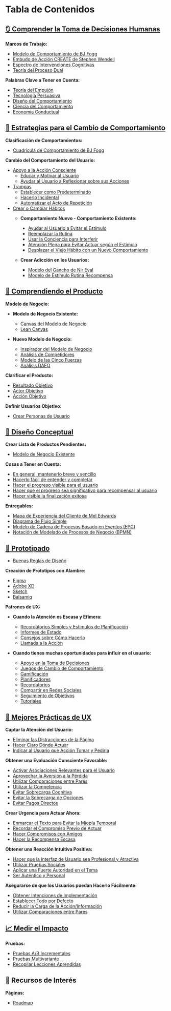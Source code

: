 # Tabla de Contenidos

## [🔃 Comprender la Toma de Decisiones Humanas](comprender_decisiones_humanas/comprender_decisiones_humanas.md)

**Marcos de Trabajo:**

- [Modelo de Comportamiento de BJ Fogg](comprender_decisiones_humanas/modelo_comportamiento_bj_fogg.md)
- [Embudo de Acción CREATE de Stephen Wendell](comprender_decisiones_humanas/embudo_accion_create_stephen_wendell.md)
- [Espectro de Intervenciones Cognitivas](comprender_decisiones_humanas/espectro_intervenciones_cognitivas.md)
- [Teoría del Proceso Dual](comprender_decisiones_humanas/teoria_proceso_dual.md)

**Palabras Clave a Tener en Cuenta:**

- [Teoría del Empujón](comprender_decisiones_humanas/teoria_empujon.md)
- [Tecnología Persuasiva](comprender_decisiones_humanas/tecnologia_persuasiva.md)
- [Diseño del Comportamiento](comprender_decisiones_humanas/diseno_comportamiento.md)
- [Ciencia del Comportamiento](comprender_decisiones_humanas/ciencia_comportamiento.md)
- [Economía Conductual](comprender_decisiones_humanas/economia_conductual.md)

## [🔀 Estrategias para el Cambio de Comportamiento](estrategias_cambio_comportamiento/estrategias_cambio_comportamiento.md)

**Clasificación de Comportamientos:**

- [Cuadrícula de Comportamiento de BJ Fogg](estrategias_cambio_comportamiento/cuadricula_comportamiento_bj_fogg.md)

**Cambio del Comportamiento del Usuario:**

- [Apoyo a la Acción Consciente](estrategias_cambio_comportamiento/apoyo_accion_consciente.md)
  - [Educar y Motivar al Usuario](estrategias_cambio_comportamiento/educar_motivar_usuario.md)
  - [Ayudar al Usuario a Reflexionar sobre sus Acciones](estrategias_cambio_comportamiento/ayudar_usuario_reflexionar_sobre_acciones.md)
- [Trampas](estrategias_cambio_comportamiento/trampas.md)
  - [Establecer como Predeterminado](estrategias_cambio_comportamiento/predeterminacion.md)
  - [Hacerlo Incidental](estrategias_cambio_comportamiento/hacerlo_incidental.md)
  - [Automatizar el Acto de Repetición](estrategias_cambio_comportamiento/automatizar_acto_repeticion.md)
- [Crear o Cambiar Hábitos](estrategias_cambio_comportamiento/crear_cambiar_habitos.md)
  - **Comportamiento Nuevo - Comportamiento Existente:**
    - [Ayudar al Usuario a Evitar el Estímulo](estrategias_cambio_comportamiento/ayudar_usuario_evitar_estimulo.md)
    - [Reemplazar la Rutina](estrategias_cambio_comportamiento/reemplazar_rutina.md)
    - [Usar la Conciencia para Interferir](estrategias_cambio_comportamiento/utiliza_conciencia_intervenir.md)
    - [Atención Plena para Evitar Actuar según el Estímulo](estrategias_cambio_comportamiento/atencion_plena_evitar_actuar_ante_estimulo.md)
    - [Desplazar el Viejo Hábito con un Nuevo Comportamiento](estrategias_cambio_comportamiento/desplazar_viejos_habitos_nuevos_comportamientos.md)

  - **Crear Adicción en los Usuarios:**
    - [Modelo del Gancho de Nir Eyal](estrategias_cambio_comportamiento/modelo_enganche_nir_eyal.md)
    - [Modelo de Estímulo Rutina Recompensa](estrategias_cambio_comportamiento/modelo_estimulo_rutina_recompensa.md)

## [🛒 Comprendiendo el Producto](comprendiendo_producto/comprendiendo_producto.md)

**Modelo de Negocio:**

- **Modelo de Negocio Existente:**
  - [Canvas del Modelo de Negocio](comprendiendo_producto/lienzo_modelo_negocio.md)
  - [Lean Canvas](comprendiendo_producto/lean_canvas.md)

- **Nuevo Modelo de Negocio:**
  - [Inspirador del Modelo de Negocio](comprendiendo_producto/inspirador_modelo_negocio.md)
  - [Análisis de Competidores](comprendiendo_producto/analisis_competidores.md)
  - [Modelo de las Cinco Fuerzas](comprendiendo_producto/modelo_cinco_fuerzas.md)
  - [Análisis DAFO](comprendiendo_producto/analisis_dafo.md)
  
**Clarificar el Producto:**

- [Resultado Objetivo](comprendiendo_producto/resultado_objetivo.md)
- [Actor Objetivo](comprendiendo_producto/actor_objetivo.md)
- [Acción Objetivo](comprendiendo_producto/accion_objetivo.md)

**Definir Usuarios Objetivo:**

- [Crear Personas de Usuario](comprendiendo_producto/crear_personas_usuario.md)

## [🧠 Diseño Conceptual](diseno_conceptual/diseno_conceptual.md)

**Crear Lista de Productos Pendientes:**

- [Modelo de Negocio Existente](diseno_conceptual/PENDIENTE)

**Cosas a Tener en Cuenta:**

- [En general, mantenerlo breve y sencillo](diseno_conceptual/en_general_mantenlo_corto_sencillo.md)
- [Hacerlo fácil de entender y completar](diseno_conceptual/PENDIENTE)
- [Hacer el progreso visible para el usuario](diseno_conceptual/PENDIENTE)
- [Hacer que el progreso sea significativo para recompensar al usuario](diseno_conceptual/haz_progreso_significativo_recompensar_usuario.md)
- [Hacer visible la finalización exitosa](diseno_conceptual/hacer_finalizacion_exitosa_sea_claramente_visible.md)

**Entregables:**

- [Mapa de Experiencia del Cliente de Mel Edwards](diseno_conceptual/mapa_experiencia_cliente_mel_edwards.md)
- [Diagrama de Flujo Simple](diseno_conceptual/diagrama_flujo_simple.md)
- [Modelo de Cadena de Procesos Basado en Eventos (EPC)](diseno_conceptual/modelo_cadena_procesos_orientado_eventos_epc.md)
- [Notación de Modelado de Procesos de Negocio (BPMN)](diseno_conceptual/modelo_notación_procesos_negocio_bpmn.md)

## [📐 Prototipado](prototipado/prototipado.md)

- [Buenas Reglas de Diseño](prototipado/buenas_reglas_diseno_distribucion.md)

**Creación de Prototipos con Alambre:**

- [Figma](prototipado/figma.md)
- [Adobe XD](prototipado/adobe_xd.md)
- [Sketch](prototipado/sketch.md)
- [Balsamiq](prototipado/balsamiq.md)

**Patrones de UX:**

- **Cuando la Atención es Escasa y Efímera:**
  - [Recordatorios Simples y Estímulos de Planificación](prototipado/recordatorios_simples_estimulos_planificacion.md)
  - [Informes de Estado](prototipado/informes_estado.md)
  - [Consejos sobre Cómo Hacerlo](prototipado/consejos_guias.md)
  - [Llamada a la Acción](prototipado/llamada_accion.md)

- **Cuando tienes muchas oportunidades para influir en el usuario:**

  - [Apoyo en la Toma de Decisiones](prototipado/soporte_toma_decisiones.md)
  - [Juegos de Cambio de Comportamiento](prototipado/juegos_cambio_comportamiento.md)
  - [Gamificación](prototipado/gamificacion.md)
  - [Planificadores](prototipado/planificadores.md)
  - [Recordatorios](prototipado/recordatorios.md)
  - [Compartir en Redes Sociales](prototipado/compartir_redes_sociales.md)
  - [Seguimiento de Objetivos](prototipado/rastreadores_objetivos.md)
  - [Tutoriales](prototipado/tutoriales.md)

## [👥 Mejores Prácticas de UX](mejores_practicas_ux/mejores_practicas_ux.md)

**Captar la Atención del Usuario:**

- [Eliminar las Distracciones de la Página](mejores_practicas_ux/eliminar_distracciones_pagina.md)
- [Hacer Claro Dónde Actuar](mejores_practicas_ux/hazlo_claro_donde_actuar.md)
- [Indicar al Usuario qué Acción Tomar y Pedirla](mejores_practicas_ux/dile_usuario_accion_realizar_pidele_haga.md)

**Obtener una Evaluación Consciente Favorable:**

- [Activar Asociaciones Relevantes para el Usuario](mejores_practicas_ux/genera_asociaciones_relevantes_usuario.md)
- [Aprovechar la Aversión a la Pérdida](mejores_practicas_ux/aprovechar_aversion_perdidas.md)
- [Utilizar Comparaciones entre Pares](mejores_practicas_ux/utiliza_comparaciones_pares.md)
- [Utilizar la Competencia](mejores_practicas_ux/utilizar_competencia.md)
- [Evitar Sobrecarga Cognitiva](mejores_practicas_ux/evita_sobrecarga_cognitiva.md)
- [Evitar la Sobrecarga de Opciones](mejores_practicas_ux/evita_sobrecarga_opciones.md)
- [Evitar Pagos Directos](mejores_practicas_ux/evitar_pagos_directos.md)

**Crear Urgencia para Actuar Ahora:**

- [Enmarcar el Texto para Evitar la Miopía Temporal](mejores_practicas_ux/enmarcar_texto_evitar_miopia_temporal.md)
- [Recordar el Compromiso Previo de Actuar](mejores_practicas_ux/recordatorio_compromisos_previos_actuar.md)
- [Hacer Compromisos con Amigos](mejores_practicas_ux/comprometerse_amigos.md)
- [Hacer la Recompensa Escasa](mejores_practicas_ux/haz_recompensas_escasas.md)

**Obtener una Reacción Intuitiva Positiva:**

- [Hacer que la Interfaz de Usuario sea Profesional y Atractiva](mejores_practicas_ux/haz_interfaz_usuario_profesional_atractiva.md)
- [Utilizar Pruebas Sociales](mejores_practicas_ux/implementar_pruebas_sociales.md)
- [Aplicar una Fuerte Autoridad en el Tema](mejores_practicas_ux/implementar_fuerte_autoridad_tema.md)
- [Ser Auténtico y Personal](mejores_practicas_ux/se_autentico_personal.md)

**Asegurarse de que los Usuarios puedan Hacerlo Fácilmente:**

- [Obtener Intenciones de Implementación](mejores_practicas_ux/elicitar_intenciones_implementacion.md)
- [Establecer Todo por Defecto](mejores_practicas_ux/establecer_todo_por_defecto.md)
- [Reducir la Carga de la Acción/Información](mejores_practicas_ux/aliviar_carga_acciones_informacion.md)
- [Utilizar Comparaciones entre Pares](mejores_practicas_ux/implementar_comparaciones_entre_pares.md)

## [📈 Medir el Impacto](medir_impacto/medir_impacto.md)

**Pruebas:**

- [Pruebas A/B Incrementales](medir_impacto/pruebas_a_b_incrementales.md)
- [Pruebas Multivariante](medir_impacto/pruebas_multivariante.md)
- [Recopilar Lecciones Aprendidas](medir_impacto/recopilar_lecciones_aprendidas.md)

## 📰 Recursos de Interés

**Páginas:**

- [Roadmap](https://roadmap.sh/)
